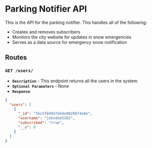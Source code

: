 # Parking Notifier API

This is the API for the parking notifier. This handles all of the following:

- Creates and removes subscribers
- Monitors the city website for updates in snow emergencies
- Serves as a data source for emergency snow notification

## Routes

### **`GET /users/`**

- **`Description`** - This endpoint returns all the users in the system
- **`Optional Paramaters`** - None
- **`Response`**:

```json
{
  "users": [
    {
      "_id": "5bc5f849d7d44e0028874e8e",
      "username": "johndoe5302",
      "subscribed": "true",
      "__v": 0
    }
  ]
}
```
